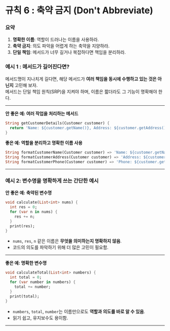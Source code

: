 # 규칙 6 : 축약 금지 (Don't Abbreviate)

### 요약

1. **명확한 이름**: 역할이 드러나는 이름을 사용하라.
2. **축약 금지**: 의도 파악을 어렵게 하는 축약을 지양하라.
3. **단일 책임**: 메서드가 너무 길거나 복잡하다면 책임을 분리하라.

### 예시 1 : 메서드가 길어진다면?

메서드명이 지나치게 길다면, 해당 메서드가 **여러 책임을 동시에 수행하고 있는 것은 아닌지** 고민해 보자. \
메서드는 단일 책임 원칙(SRP)을 지켜야 하며, 이름은 짧더라도 그 기능이 명확해야 한다.

***

**안 좋은 예: 여러 작업을 처리하는 메서드**

```dart
String getCustomerDetails(Customer customer) {
  return 'Name: ${customer.getName()}, Address: ${customer.getAddress()}, Phone: ${customer.getPhoneNumber()}';
}
```

**좋은 예: 역할을 분리하고 명확한 이름 사용**

```dart
String formatCustomerName(Customer customer) => 'Name: ${customer.getName()}';
String formatCustomerAddress(Customer customer) => 'Address: ${customer.getAddress()}';
String formatCustomerPhone(Customer customer) => 'Phone: ${customer.getPhoneNumber()}';
```

***

### 예시 2: 변수명을 명확하게 쓰는 간단한 예시

**안 좋은 예: 축약된 변수명**

```dart
void calculate(List<int> nums) {
  int res = 0;
  for (var n in nums) {
    res += n;
  }
  print(res);
}
```

* `nums`, `res`, `n` 같은 이름은 **무엇을 의미하는지 명확하지 않음**.
* 코드의 의도를 파악하기 위해 더 많은 고민이 필요함.

***

**좋은 예: 명확한 변수명**

```dart
void calculateTotal(List<int> numbers) {
  int total = 0;
  for (var number in numbers) {
    total += number;
  }
  print(total);
}
```

* `numbers`, `total`, `number`는 이름만으로도 **역할과 의도를 바로 알 수 있음**.
* 읽기 쉽고, 유지보수도 용이함.

***

